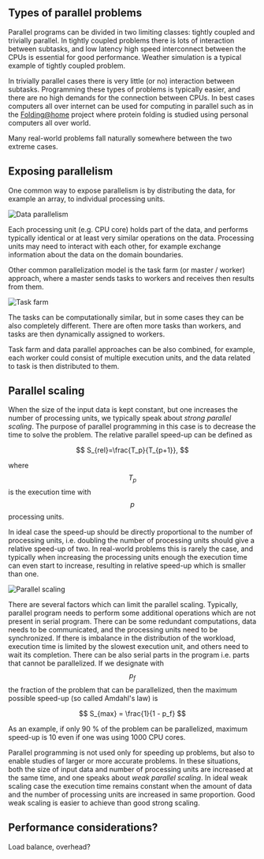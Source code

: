 <!-- Title: Parallel programming concepts -->

<!-- Short description:

In this article we briefly introduce some key concepts related to parallel
programming.

-->


## Types of parallel problems

Parallel programs can be divided in two limiting classes: tightly coupled and
trivially parallel. In tightly coupled problems there is lots of
interaction between subtasks, and low latency high speed interconnect
between the CPUs is essential for good performance. Weather simulation
is a typical example of tightly coupled problem.

In trivially parallel cases there is very little (or no)
interaction between subtasks. Programming these types of problems is
typically easier, and there are no high demands for the connection
between CPUs. In best cases computers all over internet can be used
for computing in parallel such as in the
[Folding@home](https://foldingathome.org/) project where protein
folding is studied using personal computers all over world.

Many real-world problems fall naturally somewhere between the two extreme
cases.

## Exposing parallelism

One common way to expose parallelism is by distributing the data, for example
an array, to individual processing units.

![Data parallelism](../../img/data-parallel.png)

Each processing unit (e.g. CPU core) holds part of the data, and performs
typically identical or at least very similar operations on the data. Processing
units may need to interact with each other, for example exchange information
about the data on the domain boundaries.

Other common parallelization model is the task farm (or master / worker)
approach, where a master sends tasks to workers and receives then results
from them.

![Task farm](../../img/task-farm.png)

The tasks can be computationally similar, but in some cases they can be also
completely different. There are often more tasks than workers, and tasks are
then dynamically assigned to workers.

Task farm and data parallel approaches can be also combined, for example,
each worker could consist of multiple execution units, and the data related
to task is then distributed to them.

## Parallel scaling

When the size of the input data is kept constant, but one increases
the number of processing units, we typically speak about *strong
parallel scaling*. The purpose of parallel programming in this case is
to decrease the time to solve the problem. The relative parallel speed-up can
be defined as

$$
S_{rel}=\frac{T_p}{T_{p+1}},
$$

where $$T_p$$ is the execution time with $$p$$ processing units.

In ideal case the speed-up should be directly proportional to the
number of processing units, i.e. doubling the number of processing
units should give a relative speed-up of two. In real-world problems
this is rarely the case, and typically when increasing the processing
units enough the execution time can even start to increase, resulting
in relative speed-up which is smaller than one.

![Parallel scaling](../../img/scaling.png)

There are several factors which can limit the parallel scaling. Typically,
parallel program needs to perform some additional operations which are not
present in serial program. There can be some redundant computations, data needs
to be communicated, and the processing units need to be synchronized. If there
is imbalance in the distribution of the workload, execution time is limited
by the slowest execution unit, and others need to wait its completion. There
can be also serial parts in the program i.e. parts that cannot be parallelized.
If we designate with $$p_f$$ the fraction of the problem that can be
parallelized, then the maximum possible speed-up (so called Amdahl's law) is

$$
S_{max} = \frac{1}{1 - p_f}
$$

As an example, if only 90 % of the problem can be parallelized, maximum
speed-up is 10 even if one was using 1000 CPU cores.

Parallel programming is not used only for speeding up problems, but also to
enable studies of larger or more accurate problems. In these situations,
both the size of input data and number of processing units are increased at the
same time, and one speaks about *weak parallel scaling*. In ideal weak scaling
case the execution time remains constant when the amount of data and
the number of processing units are increased in same proportion. Good
weak scaling is easier to achieve than good strong scaling.

## Performance considerations?
Load balance, overhead?
